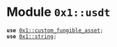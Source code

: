 
<a id="0x1_usdt"></a>

# Module `0x1::usdt`





<pre><code><b>use</b> <a href="custom_fungible_asset.md#0x1_custom_fungible_asset">0x1::custom_fungible_asset</a>;
<b>use</b> <a href="../../cedra-stdlib/../move-stdlib/doc/string.md#0x1_string">0x1::string</a>;
</code></pre>
